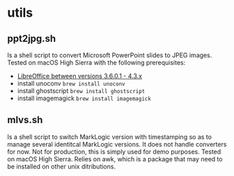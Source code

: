 # utils

## ppt2jpg.sh
Is a shell script to convert Microsoft PowerPoint slides to JPEG images.
Tested on macOS High Sierra with the following prerequisites:
* [LibreOffice between versions 3.6.0.1 - 4.3.x](https://downloadarchive.documentfoundation.org/libreoffice/old/)
* install unoconv `brew install unoconv`
* install ghostscript `brew install ghostscript`
* install imagemagick `brew install imagemagick`

## mlvs.sh
Is a shell script to switch MarkLogic version with timestamping so as to manage several identitcal MarkLogic versions.
It does not handle converters for now.
Not for production, this is simply used for demo purposes.
Tested on macOS High Sierra. Relies on awk, which is a package that may need to be installed on other unix ditributions.
